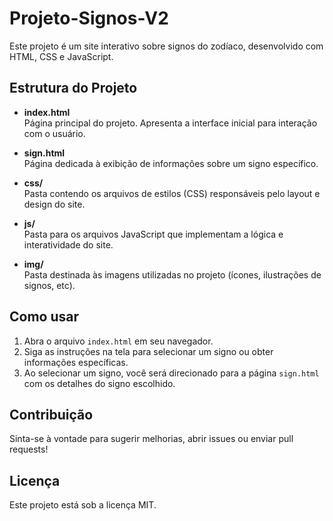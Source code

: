 # Projeto-Signos-V2

Este projeto é um site interativo sobre signos do zodíaco, desenvolvido com HTML, CSS e JavaScript.

## Estrutura do Projeto

- **index.html**  
  Página principal do projeto. Apresenta a interface inicial para interação com o usuário.

- **sign.html**  
  Página dedicada à exibição de informações sobre um signo específico.

- **css/**  
  Pasta contendo os arquivos de estilos (CSS) responsáveis pelo layout e design do site.

- **js/**  
  Pasta para os arquivos JavaScript que implementam a lógica e interatividade do site.

- **img/**  
  Pasta destinada às imagens utilizadas no projeto (ícones, ilustrações de signos, etc).

## Como usar

1. Abra o arquivo `index.html` em seu navegador.
2. Siga as instruções na tela para selecionar um signo ou obter informações específicas.
3. Ao selecionar um signo, você será direcionado para a página `sign.html` com os detalhes do signo escolhido.

## Contribuição

Sinta-se à vontade para sugerir melhorias, abrir issues ou enviar pull requests!

## Licença

Este projeto está sob a licença MIT.
